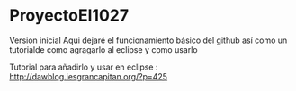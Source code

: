 # ProyectoEI1027
Version inicial
Aqui dejaré el funcionamiento básico del github así como un tutorialde como agragarlo al eclipse y como usarlo

Tutorial para añadirlo y usar en eclipse : http://dawblog.iesgrancapitan.org/?p=425
